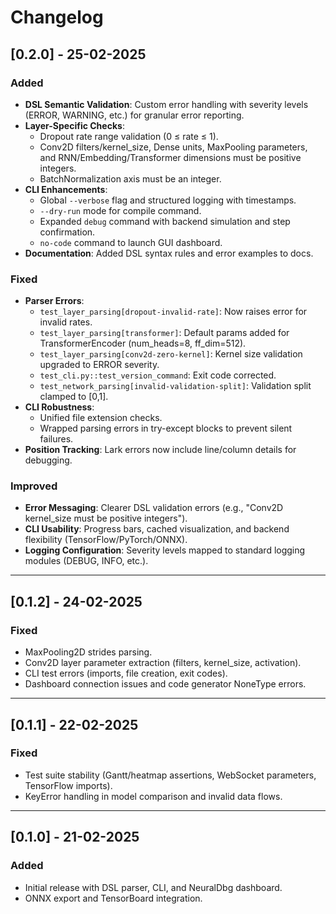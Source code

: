 # Changelog

## [0.2.0] - 25-02-2025

### Added
- **DSL Semantic Validation**: Custom error handling with severity levels (ERROR, WARNING, etc.) for granular error reporting.
- **Layer-Specific Checks**:
  - Dropout rate range validation (0 ≤ rate ≤ 1).
  - Conv2D filters/kernel_size, Dense units, MaxPooling parameters, and RNN/Embedding/Transformer dimensions must be positive integers.
  - BatchNormalization axis must be an integer.
- **CLI Enhancements**:
  - Global `--verbose` flag and structured logging with timestamps.
  - `--dry-run` mode for compile command.
  - Expanded `debug` command with backend simulation and step confirmation.
  - `no-code` command to launch GUI dashboard.
- **Documentation**: Added DSL syntax rules and error examples to docs.

### Fixed
- **Parser Errors**:
  - `test_layer_parsing[dropout-invalid-rate]`: Now raises error for invalid rates.
  - `test_layer_parsing[transformer]`: Default params added for TransformerEncoder (num_heads=8, ff_dim=512).
  - `test_layer_parsing[conv2d-zero-kernel]`: Kernel size validation upgraded to ERROR severity.
  - `test_cli.py::test_version_command`: Exit code corrected.
  - `test_network_parsing[invalid-validation-split]`: Validation split clamped to [0,1].
- **CLI Robustness**:
  - Unified file extension checks.
  - Wrapped parsing errors in try-except blocks to prevent silent failures.
- **Position Tracking**: Lark errors now include line/column details for debugging.

### Improved
- **Error Messaging**: Clearer DSL validation errors (e.g., "Conv2D kernel_size must be positive integers").
- **CLI Usability**: Progress bars, cached visualization, and backend flexibility (TensorFlow/PyTorch/ONNX).
- **Logging Configuration**: Severity levels mapped to standard logging modules (DEBUG, INFO, etc.).

---

## [0.1.2] - 24-02-2025
### Fixed
- MaxPooling2D strides parsing.
- Conv2D layer parameter extraction (filters, kernel_size, activation).
- CLI test errors (imports, file creation, exit codes).
- Dashboard connection issues and code generator NoneType errors.

---

## [0.1.1] - 22-02-2025
### Fixed
- Test suite stability (Gantt/heatmap assertions, WebSocket parameters, TensorFlow imports).
- KeyError handling in model comparison and invalid data flows.

---

## [0.1.0] - 21-02-2025
### Added
- Initial release with DSL parser, CLI, and NeuralDbg dashboard.
- ONNX export and TensorBoard integration.